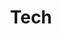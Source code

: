 ---
title: "Tech"
description: "This is a example category"
slug: "Tech"
image: ""
style:
    background: "#2a9d8f"
    color: "#fff"
---